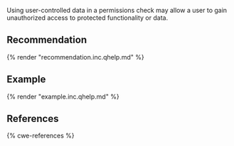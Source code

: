 Using user-controlled data in a permissions check may allow a user to gain unauthorized access to protected functionality or data.


## Recommendation
{% render "recommendation.inc.qhelp.md" %}


## Example
{% render "example.inc.qhelp.md" %}


## References
{% cwe-references %}
